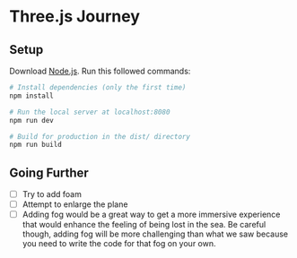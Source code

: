 # Three.js Journey

## Setup

Download [Node.js](https://nodejs.org/en/download/).
Run this followed commands:

```bash
# Install dependencies (only the first time)
npm install

# Run the local server at localhost:8080
npm run dev

# Build for production in the dist/ directory
npm run build
```

## Going Further

- [ ] Try to add foam
- [ ] Attempt to enlarge the plane
- [ ] Adding fog would be a great way to get a more immersive experience that would enhance the feeling of being lost in the sea. Be careful though, adding fog will be more challenging than what we saw because you need to write the code for that fog on your own.
